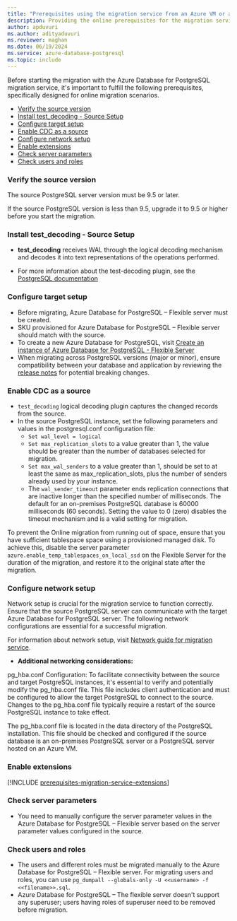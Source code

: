 ```yaml
---
title: "Prerequisites using the migration service from an Azure VM or an on-premises PostgreSQL server (online)"
description: Providing the online prerequisites for the migration service in Azure Database for PostgreSQL.
author: apduvuri
ms.author: adityaduvuri
ms.reviewer: maghan
ms.date: 06/19/2024
ms.service: azure-database-postgresql
ms.topic: include
---
```


Before starting the migration with the Azure Database for PostgreSQL migration service, it's important to fulfill the following prerequisites, specifically designed for online migration scenarios.

- [Verify the source version](#verify-the-source-version)
- [Install test_decoding - Source Setup](#install-test_decoding---source-setup)
- [Configure target setup](#configure-target-setup)
- [Enable CDC as a source](#enable-cdc-as-a-source)
- [Configure network setup](#configure-network-setup)
- [Enable extensions](#enable-extensions)
- [Check server parameters](#check-server-parameters)
- [Check users and roles](#check-users-and-roles)

### Verify the source version

The source PostgreSQL server version must be 9.5 or later.

If the source PostgreSQL version is less than 9.5, upgrade it to 9.5 or higher before you start the migration.

### Install test_decoding - Source Setup

- **test_decoding** receives WAL through the logical decoding mechanism and decodes it into text representations of the operations performed.

- For more information about the test-decoding plugin, see the [PostgreSQL documentation](https://www.postgresql.org/docs/16/test-decoding.html)

### Configure target setup

- Before migrating, Azure Database for PostgreSQL – Flexible server must be created.
- SKU provisioned for Azure Database for PostgreSQL – Flexible server should match with the source.
- To create a new Azure Database for PostgreSQL, visit [Create an instance of Azure Database for PostgreSQL - Flexible Server](../../../../flexible-server/quickstart-create-server.md)
- When migrating across PostgreSQL versions (major or minor), ensure compatibility between your database and application by reviewing the [release notes](https://www.postgresql.org/docs/17/release.html) for potential breaking changes.

### Enable CDC as a source

- `test_decoding` logical decoding plugin captures the changed records from the source.
- In the source PostgreSQL instance, set the following parameters and values in the postgresql.conf configuration file:
    - `Set wal_level = logical`
    - `Set max_replication_slots` to a value greater than 1, the value should be greater than the number of databases selected for migration.
    - `Set max_wal_senders` to a value greater than 1, should be set to at least the same as max_replication_slots, plus the number of senders already used by your instance.
    - The `wal_sender_timeout` parameter ends replication connections that are inactive longer than the specified number of milliseconds. The default for an on-premises PostgreSQL database is 60000 milliseconds (60 seconds). Setting the value to 0 (zero) disables the timeout mechanism and is a valid setting for migration.

To prevent the Online migration from running out of space, ensure that you have sufficient tablespace space using a provisioned managed disk. To achieve this, disable the server parameter `azure.enable_temp_tablespaces_on_local_ssd` on the Flexible Server for the duration of the migration, and restore it to the original state after the migration.

### Configure network setup

Network setup is crucial for the migration service to function correctly. Ensure that the source PostgreSQL server can communicate with the target Azure Database for PostgreSQL server. The following network configurations are essential for a successful migration.

For information about network setup, visit [Network guide for migration service](../../how-to-network-setup-migration-service.md).

- **Additional networking considerations:**

pg_hba.conf Configuration: To facilitate connectivity between the source and target PostgreSQL instances, it's essential to verify and potentially modify the pg_hba.conf file. This file includes client authentication and must be configured to allow the target PostgreSQL to connect to the source. Changes to the pg_hba.conf file typically require a restart of the source PostgreSQL instance to take effect.

The pg_hba.conf file is located in the data directory of the PostgreSQL installation. This file should be checked and configured if the source database is an on-premises PostgreSQL server or a PostgreSQL server hosted on an Azure VM. 

### Enable extensions

[!INCLUDE [prerequisites-migration-service-extensions](../prerequisites/prerequisites-migration-service-extensions.md)]

### Check server parameters

- You need to manually configure the server parameter values in the Azure Database for PostgreSQL – Flexible server based on the server parameter values configured in the source.

### Check users and roles

- The users and different roles must be migrated manually to the Azure Database for PostgreSQL – Flexible server. For migrating users and roles, you can use `pg_dumpall --globals-only -U <<username> -f <<filename>>.sql`.
- Azure Database for PostgreSQL – The flexible server doesn't support any superuser; users having roles of superuser need to be removed before migration.

